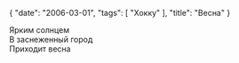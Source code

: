 {
   "date": "2006-03-01",
   "tags": [
      "Хокку"
   ],
   "title": "Весна"
}

Ярким солнцем  
В заснеженный город  
Приходит весна
